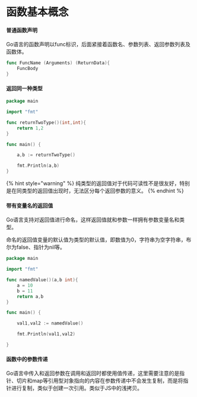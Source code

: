 # 函数基本概念

#### 普通函数声明

Go语言的函数声明以func标识，后面紧接着函数名、参数列表、返回参数列表及函数体。

```go
func FuncName (Arguments) (ReturnData){
    FuncBody
}
```

#### 返回同一种类型

```go
package main

import "fmt"

func returnTwoType()(int,int){
	return 1,2
}

func main() {

	a,b := returnTwoType()

	fmt.Println(a,b)
}

```

{% hint style="warning" %}
纯类型的返回值对于代码可读性不是很友好，特别是在同类型的返回值出现时，无法区分每个返回参数的意义。
{% endhint %}

#### 带有变量名的返回值

Go语言支持对返回值进行命名，这样返回值就和参数一样拥有参数变量名和类型。

命名的返回值变量的默认值为类型的默认值，即数值为0，字符串为空字符串，布尔为false、指针为nil等。

```go
package main

import "fmt"

func namedValue()(a,b int){
	a = 10
	b = 11
	return a,b
}

func main() {

	val1,val2 := namedValue()

	fmt.Println(val1,val2)

}

```

#### 函数中的参数传递

Go语言中传入和返回参数在调用和返回时都使用值传递，这里需要注意的是指针、切片和map等引用型对象指向的内容在参数传递中不会发生复制，而是将指针进行复制，类似于创建一次引用。类似于JS中的浅拷贝。

